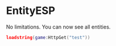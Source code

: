 # EntityESP
No limitations. You can now see all entities.
```lua
loadstring(game:HttpGet("test"))
```
